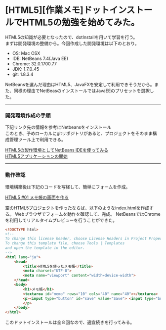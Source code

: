 # [HTML5][作業メモ]ドットインストールでHTML5の勉強を始めてみた。

HTML5の知識が必要となったので、dotInstallを用いて学習を行う。  
まずは開発環境の整備から。今回作成した開発環境は以下のとおり。

* OS: Mac OSX
* IDE: NetBeans 7.4(Java EE)
* Chrome: 32.0.1700.77
* JDK: 1.7.0_45
* git: 1.8.3.4

NetBeansを選んだ理由はHTML5、JavaFXを安定して利用できそうだから。また、同様の理由でNetBeasのインストールではJavaEEのプリセットを選択した。

---

### 開発環境作成の手順

下記リンク先の情報を参考にNetbeansをインストール  
このとき、予めローカルにgitリポジトリがあると、プロジェクトをそのまま構成管理ツール上で利用できる。

[HTML5の製作環境としてNetBeans IDEを使ってみる](http://tomotomosnippet.blogspot.jp/2011/05/html5netbeans-ide.html)  
[HTML5アプリケーションの開始](https://netbeans.org/kb/docs/webclient/html5-gettingstarted_ja.html)

----

### 動作確認

環境構築後は下記のコードを写経して、簡単にフォームを作成。

[HTML5 #01 メモ帳の画面を作る](http://dotinstall.com/lessons/memo_html5/2301)


空のHTML5プロジェクトを作ったならば、以下のようなindex.htmlを作成する。
Webブラウザでフォームを動作を確認して、完成。
NetBeansではChromeを利用してリアルタイムプレビューを行うことができた。

```html
<!DOCTYPE html>
<!--
To change this license header, choose License Headers in Project Properties.
To change this template file, choose Tools | Templates
and open the template in the editor.
-->
<html lang="ja">
    <head>
        <title>HTML5を使ったメモ帳</title>
        <meta charset="UTF-8">
        <meta name="viewport" content="width=device-width">
    </head>
    <body>
        <h1>メモ帳</h1>
        <textarea id="memo" rows="10" cols="40" name="40"></textarea>
        <p><input type="button" id="save" value="Save"> <input type="button" id="clear" value="Clear">
        </p>
    </body>
</html>
```

このドットインストールは全８回なので、適宜続きを行ってみる。
